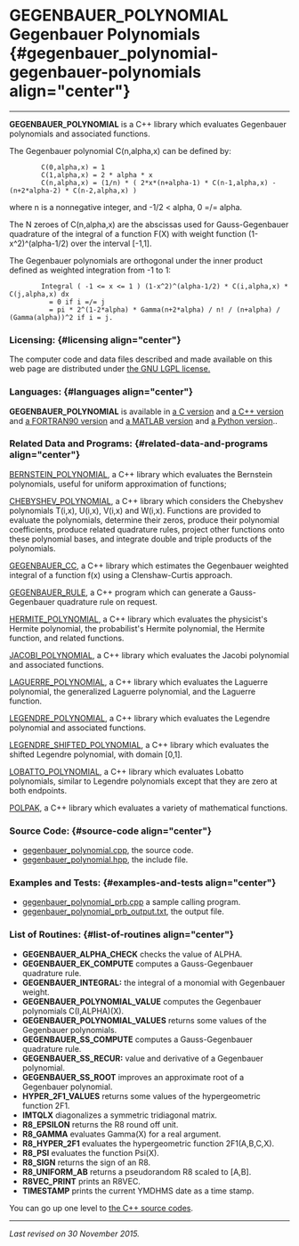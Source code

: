 GEGENBAUER\_POLYNOMIAL\
Gegenbauer Polynomials {#gegenbauer_polynomial-gegenbauer-polynomials align="center"}
=======================

------------------------------------------------------------------------

**GEGENBAUER\_POLYNOMIAL** is a C++ library which evaluates Gegenbauer
polynomials and associated functions.

The Gegenbauer polynomial C(n,alpha,x) can be defined by:

            C(0,alpha,x) = 1
            C(1,alpha,x) = 2 * alpha * x
            C(n,alpha,x) = (1/n) * ( 2*x*(n+alpha-1) * C(n-1,alpha,x) - (n+2*alpha-2) * C(n-2,alpha,x) )
          

where n is a nonnegative integer, and -1/2 &lt; alpha, 0 =/= alpha.

The N zeroes of C(n,alpha,x) are the abscissas used for Gauss-Gegenbauer
quadrature of the integral of a function F(X) with weight function
(1-x\^2)\^(alpha-1/2) over the interval \[-1,1\].

The Gegenbauer polynomials are orthogonal under the inner product
defined as weighted integration from -1 to 1:

            Integral ( -1 <= x <= 1 ) (1-x^2)^(alpha-1/2) * C(i,alpha,x) * C(j,alpha,x) dx 
              = 0 if i =/= j
              = pi * 2^(1-2*alpha) * Gamma(n+2*alpha) / n! / (n+alpha) / (Gamma(alpha))^2 if i = j.
          

### Licensing: {#licensing align="center"}

The computer code and data files described and made available on this
web page are distributed under [the GNU LGPL
license.](../../txt/gnu_lgpl.txt)

### Languages: {#languages align="center"}

**GEGENBAUER\_POLYNOMIAL** is available in [a C
version](../../c_src/gegenbauer_polynomial/gegenbauer_polynomial.html)
and [a C++
version](../../cpp_src/gegenbauer_polynomial/gegenbauer_polynomial.html)
and [a FORTRAN90
version](../../f_src/gegenbauer_polynomial/gegenbauer_polynomial.html)
and [a MATLAB
version](../../m_src/gegenbauer_polynomial/gegenbauer_polynomial.html)
and [a Python
version](../../py_src/gegenbauer_polynomial/gegenbauer_polynomial.html)..

### Related Data and Programs: {#related-data-and-programs align="center"}

[BERNSTEIN\_POLYNOMIAL](../../cpp_src/bernstein_polynomial/bernstein_polynomial.html),
a C++ library which evaluates the Bernstein polynomials, useful for
uniform approximation of functions;

[CHEBYSHEV\_POLYNOMIAL](../../cpp_src/chebyshev_polynomial/chebyshev_polynomial.html),
a C++ library which considers the Chebyshev polynomials T(i,x), U(i,x),
V(i,x) and W(i,x). Functions are provided to evaluate the polynomials,
determine their zeros, produce their polynomial coefficients, produce
related quadrature rules, project other functions onto these polynomial
bases, and integrate double and triple products of the polynomials.

[GEGENBAUER\_CC](../../cpp_src/gegenbauer_cc/gegenbauer_cc.html), a C++
library which estimates the Gegenbauer weighted integral of a function
f(x) using a Clenshaw-Curtis approach.

[GEGENBAUER\_RULE](../../cpp_src/gegenbauer_rule/gegenbauer_rule.html),
a C++ program which can generate a Gauss-Gegenbauer quadrature rule on
request.

[HERMITE\_POLYNOMIAL](../../cpp_src/hermite_polynomial/hermite_polynomial.html),
a C++ library which evaluates the physicist's Hermite polynomial, the
probabilist's Hermite polynomial, the Hermite function, and related
functions.

[JACOBI\_POLYNOMIAL](../../cpp_src/jacobi_polynomial/jacobi_polynomial.html),
a C++ library which evaluates the Jacobi polynomial and associated
functions.

[LAGUERRE\_POLYNOMIAL](../../cpp_src/laguerre_polynomial/laguerre_polynomial.html),
a C++ library which evaluates the Laguerre polynomial, the generalized
Laguerre polynomial, and the Laguerre function.

[LEGENDRE\_POLYNOMIAL](../../cpp_src/legendre_polynomial/legendre_polynomial.html),
a C++ library which evaluates the Legendre polynomial and associated
functions.

[LEGENDRE\_SHIFTED\_POLYNOMIAL](../../cpp_src/legendre_shifted_polynomial/legendre_shifted_polynomial.html),
a C++ library which evaluates the shifted Legendre polynomial, with
domain \[0,1\].

[LOBATTO\_POLYNOMIAL](../../cpp_src/lobatto_polynomial/lobatto_polynomial.html),
a C++ library which evaluates Lobatto polynomials, similar to Legendre
polynomials except that they are zero at both endpoints.

[POLPAK](../../cpp_src/polpak/polpak.html), a C++ library which
evaluates a variety of mathematical functions.

### Source Code: {#source-code align="center"}

-   [gegenbauer\_polynomial.cpp](gegenbauer_polynomial.cpp), the source
    code.
-   [gegenbauer\_polynomial.hpp](gegenbauer_polynomial.hpp), the include
    file.

### Examples and Tests: {#examples-and-tests align="center"}

-   [gegenbauer\_polynomial\_prb.cpp](gegenbauer_polynomial_prb.cpp) a
    sample calling program.
-   [gegenbauer\_polynomial\_prb\_output.txt](gegenbauer_polynomial_prb_output.txt),
    the output file.

### List of Routines: {#list-of-routines align="center"}

-   **GEGENBAUER\_ALPHA\_CHECK** checks the value of ALPHA.
-   **GEGENBAUER\_EK\_COMPUTE** computes a Gauss-Gegenbauer quadrature
    rule.
-   **GEGENBAUER\_INTEGRAL:** the integral of a monomial with Gegenbauer
    weight.
-   **GEGENBAUER\_POLYNOMIAL\_VALUE** computes the Gegenbauer
    polynomials C(I,ALPHA)(X).
-   **GEGENBAUER\_POLYNOMIAL\_VALUES** returns some values of the
    Gegenbauer polynomials.
-   **GEGENBAUER\_SS\_COMPUTE** computes a Gauss-Gegenbauer quadrature
    rule.
-   **GEGENBAUER\_SS\_RECUR:** value and derivative of a Gegenbauer
    polynomial.
-   **GEGENBAUER\_SS\_ROOT** improves an approximate root of a
    Gegenbauer polynomial.
-   **HYPER\_2F1\_VALUES** returns some values of the hypergeometric
    function 2F1.
-   **IMTQLX** diagonalizes a symmetric tridiagonal matrix.
-   **R8\_EPSILON** returns the R8 round off unit.
-   **R8\_GAMMA** evaluates Gamma(X) for a real argument.
-   **R8\_HYPER\_2F1** evaluates the hypergeometric function
    2F1(A,B,C,X).
-   **R8\_PSI** evaluates the function Psi(X).
-   **R8\_SIGN** returns the sign of an R8.
-   **R8\_UNIFORM\_AB** returns a pseudorandom R8 scaled to \[A,B\].
-   **R8VEC\_PRINT** prints an R8VEC.
-   **TIMESTAMP** prints the current YMDHMS date as a time stamp.

You can go up one level to [the C++ source codes](../cpp_src.html).

------------------------------------------------------------------------

*Last revised on 30 November 2015.*
